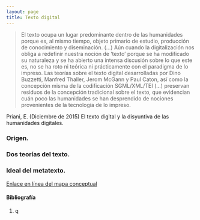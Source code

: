 ```yaml
---
layout: page
title: Texto digital 
---
```

> El texto ocupa un lugar predominante dentro de las humanidades porque es, al mismo tiempo, objeto primario de estudio, producción de conocimiento y diseminación. (...) Aún cuando la digitalización nos obliga a redefinir nuestra noción de ‘texto’ porque se ha modificado su naturaleza y se ha abierto una intensa discusión sobre lo que este es, no se ha roto ni teórica ni prácticamente con el paradigma de lo impreso. Las teorías sobre el texto digital desarrolladas por Dino Buzzetti, Manfred Thaller, Jerom McGann y Paul Caton, así como la concepción misma de la codificación SGML/XML/TEI (...) preservan residuos de la concepción tradicional sobre el texto, que evidencian cuán poco las humanidades se han desprendido de nociones provenientes de la tecnología de lo impreso. 

Priani, E. (Diciembre de 2015) El texto digital y la disyuntiva de las humanidades digitales.

### Origen. 


### Dos teorías del texto.


### Ideal del metatexto.

[Enlace en línea del mapa conceptual](https://venngage.net/ps/ryM3QZVsFHo/el-texto-digital)

#### Bibliografía
1. q
